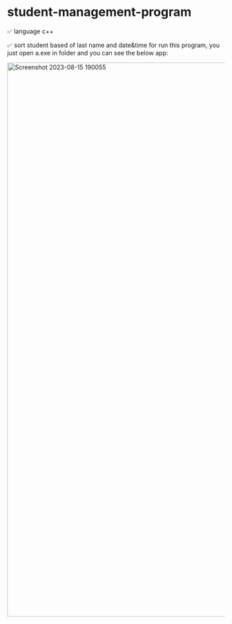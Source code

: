 # student-management-program
✅ language c++

✅ sort student based of last name and date&time
for run this program, you just open a.exe in folder and you can see the below app:

<img width="1280" alt="Screenshot 2023-08-15 190055" src="https://github.com/moeinmnia80/student-management-program/assets/86520846/15f7af83-a6a3-49bd-a68d-b0763622947d">

